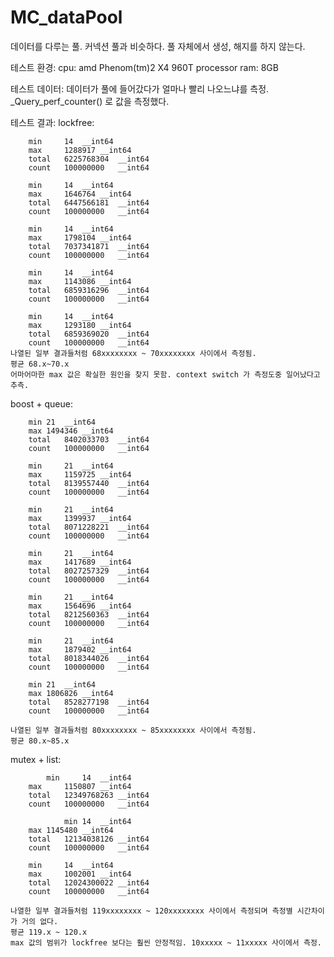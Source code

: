 # MC_dataPool
데이터를 다루는 풀. 커넥션 풀과 비슷하다. 
풀 자체에서 생성, 해지를 하지 않는다.

테스트 환경: 
cpu: amd Phenom(tm)2 X4 960T processor
ram: 8GB

테스트 데이터:
데이터가 풀에 들어갔다가 얼마나 빨리 나오느냐를 측정.
_Query_perf_counter() 로 값을 측정했다.

테스트 결과:
lockfree: 

		min		14	__int64
		max		1288917	__int64
		total	6225768304	__int64
		count	100000000	__int64

		min		14	__int64
		max		1646764	__int64
		total	6447566181	__int64
		count	100000000	__int64

		min		14	__int64
		max		1798104	__int64
		total	7037341871	__int64
		count	100000000	__int64

		min		14	__int64
		max		1143086	__int64
		total	6859316296	__int64
		count	100000000	__int64
		
		min		14	__int64
		max		1293180	__int64
		total	6859369020	__int64
		count	100000000	__int64
    나열된 일부 결과들처럼 68xxxxxxxx ~ 70xxxxxxxx 사이에서 측정됨.
    평균 68.x~70.x
    어마어마한 max 값은 확실한 원인을 찾지 못함. context switch 가 측정도중 일어났다고 추측.

boost + queue:

		min	21	__int64
		max	1494346	__int64
		total	8402033703	__int64
		count	100000000	__int64
		
		min		21	__int64
		max		1159725	__int64
		total	8139557440	__int64
		count	100000000	__int64
		
		min		21	__int64
		max		1399937	__int64
		total	8071228221	__int64
		count	100000000	__int64
		
		min		21	__int64
		max		1417689	__int64
		total	8027257329	__int64
		count	100000000	__int64
		
		min		21	__int64
		max		1564696	__int64
		total	8212560363	__int64
		count	100000000	__int64
		
		min		21	__int64
		max		1879402	__int64
		total	8018344026	__int64
		count	100000000	__int64

		min	21	__int64
		max	1806826	__int64
		total	8528277198	__int64
		count	100000000	__int64

    나열된 일부 결과들처럼 80xxxxxxxx ~ 85xxxxxxxx 사이에서 측정됨.
    평균 80.x~85.x

mutex + list:

    		min		14	__int64
		max		1150807	__int64
		total	12349768263	__int64
		count	100000000	__int64
		
				min	14	__int64
		max	1145480	__int64
		total	12134038126	__int64
		count	100000000	__int64

		min		14	__int64
		max		1002001	__int64
		total	12024300022	__int64
		count	100000000	__int64
    
    나열한 일부 결과들처럼 119xxxxxxxx ~ 120xxxxxxxx 사이에서 측정되며 측정별 시간차이가 거의 없다.
    평균 119.x ~ 120.x
    max 값의 범위가 lockfree 보다는 훨씬 안정적임. 10xxxxx ~ 11xxxxx 사이에서 측정.
